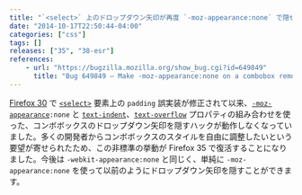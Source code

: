 ```yaml
---
title: "`<select>` 上のドロップダウン矢印が再度 `-moz-appearance:none` で隠せるようになりました"
date: "2014-10-17T22:50:44-04:00"
categories: ["css"]
tags: []
releases: ["35", "38-esr"]
references:
    - url: "https://bugzilla.mozilla.org/show_bug.cgi?id=649849"
      title: "Bug 649849 – Make -moz-appearance:none on a combobox remove the dropdown button"
---
```

[Firefox 30](https://www.fxsitecompat.dev/ja/docs/2014/incorrect-padding-implementation-on-select-has-been-fixed/) で [`<select>`](https://developer.mozilla.org/docs/Web/HTML/Element/select) 要素上の `padding` 誤実装が修正されて以来、[`-moz-appearance`](https://developer.mozilla.org/docs/Web/CSS/-moz-appearance)`:none` と [`text-indent`](https://developer.mozilla.org/docs/Web/CSS/text-indent)、[`text-overflow`](https://developer.mozilla.org/docs/Web/CSS/text-overflow) プロパティの組み合わせを使った、コンボボックスのドロップダウン矢印を隠すハックが動作しなくなっていました。多くの開発者からコンボボックスのスタイルを自由に調整したいという要望が寄せられたため、この非標準の挙動が Firefox 35 で復活することになりました。今後は `-webkit-appearance:none` と同じく、単純に `-moz-appearance:none` を使って以前のようにドロップダウン矢印を隠すことができます。

